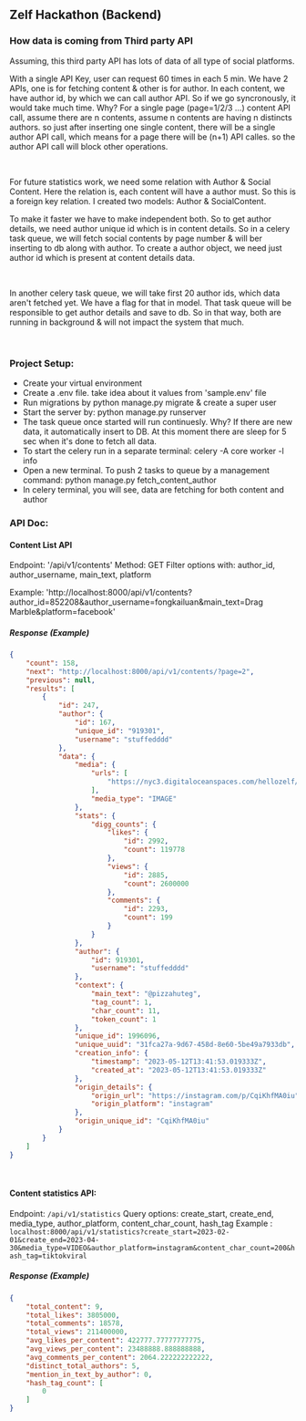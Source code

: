 ## Zelf Hackathon (Backend)

### How data is coming from Third party API

Assuming, this third party API has lots of data of all type of social platforms. 
<br />

With a single API Key, user can request 60 times in each 5 min. We have 2 APIs, one is for fetching content & other is for author. In each content, we have author id,  by which we can call author API. So if we go syncronously, it would take much time. Why? For a single page (page=1/2/3 ...) content API call, assume there are n contents, assume n contents are having n distincts authors. so just after inserting one single content, there will be a single author API call, which means for a page there will be (n+1) API calles. so the author API call will block other operations. 

<br />

For future statistics work, we need some relation with Author & Social Content. Here the relation is, each content will have a author must. So this is a foreign key relation. I created two models: Author & SocialContent.

To make it faster we have to make independent both. So to get author details, we need author unique id which is in content details. So in a celery task queue, we will fetch social contents by page number & will ber inserting to db along with author. To create a author object, we need just author id which is present at content details data.

<br/>

In another celery task queue, we will take first 20 author ids, which data aren't fetched yet. We have a flag for that in model. That task queue will be responsible to get author details and save to db. So in that way, both are running in background & will not impact the system that much.

<br/> 

### Project Setup:

* Create your virtual environment
* Create a .env file. take idea about it values from 'sample.env' file
* Run migrations by python manage.py migrate & create a super user
* Start the server by: python manage.py runserver
* The task queue once started will run continuesly. Why? If there are new data, it automatically insert to DB. At this moment there are sleep for 5 sec when it's done to fetch all data.
* To start the celery run in a separate terminal: celery -A core worker -l info
* Open a new terminal. To push 2 tasks to queue by a management command: python manage.py fetch_content_author
* In celery terminal, you will see, data are fetching for both content and author


### API Doc:

#### Content List API
Endpoint: '/api/v1/contents'
Method: GET
Filter options with: author_id, author_username, main_text, platform

Example: 'http://localhost:8000/api/v1/contents?author_id=852208&author_username=fongkailuan&main_text=Drag Marble&platform=facebook'

##### Response (Example)
```json
{
    "count": 158,
    "next": "http://localhost:8000/api/v1/contents/?page=2",
    "previous": null,
    "results": [
        {
            "id": 247,
            "author": {
                "id": 167,
                "unique_id": "919301",
                "username": "stuffedddd"
            },
            "data": {
                "media": {
                    "urls": [
                        "https://nyc3.digitaloceanspaces.com/hellozelf/content/2686819e-aac6-434c-83db-ab02b541699c.jpg"
                    ],
                    "media_type": "IMAGE"
                },
                "stats": {
                    "digg_counts": {
                        "likes": {
                            "id": 2992,
                            "count": 119778
                        },
                        "views": {
                            "id": 2885,
                            "count": 2600000
                        },
                        "comments": {
                            "id": 2293,
                            "count": 199
                        }
                    }
                },
                "author": {
                    "id": 919301,
                    "username": "stuffedddd"
                },
                "context": {
                    "main_text": "@pizzahuteg",
                    "tag_count": 1,
                    "char_count": 11,
                    "token_count": 1
                },
                "unique_id": 1996096,
                "unique_uuid": "31fca27a-9d67-458d-8e60-5be49a7933db",
                "creation_info": {
                    "timestamp": "2023-05-12T13:41:53.019333Z",
                    "created_at": "2023-05-12T13:41:53.019333Z"
                },
                "origin_details": {
                    "origin_url": "https://instagram.com/p/CqiKhfMA0iu",
                    "origin_platform": "instagram"
                },
                "origin_unique_id": "CqiKhfMA0iu"
            }
        }
    ]
}
```

<br />

#### Content statistics API:
Endpoint: `/api/v1/statistics`
Query options: create_start, create_end, media_type, author_platform, content_char_count, hash_tag
Example : `localhost:8000/api/v1/statistics?create_start=2023-02-01&create_end=2023-04-30&media_type=VIDEO&author_platform=instagram&content_char_count=200&hash_tag=tiktokviral`

##### Response (Example)
```json
{
    "total_content": 9,
    "total_likes": 3805000,
    "total_comments": 18578,
    "total_views": 211400000,
    "avg_likes_per_content": 422777.77777777775,
    "avg_views_per_content": 23488888.888888888,
    "avg_comments_per_content": 2064.222222222222,
    "distinct_total_authors": 5,
    "mention_in_text_by_author": 0,
    "hash_tag_count": [
        0
    ]
}
```
